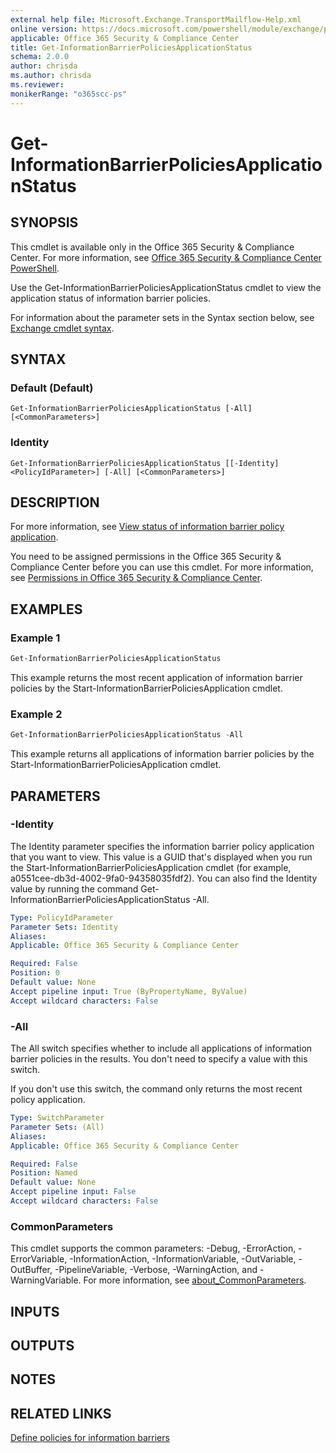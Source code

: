 ```yaml
---
external help file: Microsoft.Exchange.TransportMailflow-Help.xml
online version: https://docs.microsoft.com/powershell/module/exchange/policy-and-compliance/get-informationbarrierpoliciesapplicationstatus
applicable: Office 365 Security & Compliance Center
title: Get-InformationBarrierPoliciesApplicationStatus
schema: 2.0.0
author: chrisda
ms.author: chrisda
ms.reviewer:
monikerRange: "o365scc-ps"
---
```


# Get-InformationBarrierPoliciesApplicationStatus

## SYNOPSIS
This cmdlet is available only in the Office 365 Security & Compliance Center. For more information, see [Office 365 Security & Compliance Center PowerShell](https://docs.microsoft.com/powershell/exchange/office-365-scc/office-365-scc-powershell).

Use the Get-InformationBarrierPoliciesApplicationStatus cmdlet to view the application status of information barrier policies.

For information about the parameter sets in the Syntax section below, see [Exchange cmdlet syntax](https://docs.microsoft.com/powershell/exchange/exchange-server/exchange-cmdlet-syntax).

## SYNTAX

### Default (Default)
```
Get-InformationBarrierPoliciesApplicationStatus [-All] [<CommonParameters>]
```

### Identity
```
Get-InformationBarrierPoliciesApplicationStatus [[-Identity] <PolicyIdParameter>] [-All] [<CommonParameters>]
```

## DESCRIPTION
 For more information, see [View status of information barrier policy application](https://docs.microsoft.com/microsoft-365/compliance/information-barriers-policies#view-status-of-user-accounts-segments-policies-or-policy-application).

You need to be assigned permissions in the Office 365 Security & Compliance Center before you can use this cmdlet. For more information, see [Permissions in Office 365 Security & Compliance Center](https://go.microsoft.com/fwlink/p/?LinkId=511920).

## EXAMPLES

### Example 1
```powershell
Get-InformationBarrierPoliciesApplicationStatus
```

This example returns the most recent application of information barrier policies by the Start-InformationBarrierPoliciesApplication cmdlet.

### Example 2
```powershell
Get-InformationBarrierPoliciesApplicationStatus -All
```

This example returns all applications of information barrier policies by the Start-InformationBarrierPoliciesApplication cmdlet.

## PARAMETERS

### -Identity
The Identity parameter specifies the information barrier policy application that you want to view. This value is a GUID that's displayed when you run the Start-InformationBarrierPoliciesApplication cmdlet (for example, a0551cee-db3d-4002-9fa0-94358035fdf2). You can also find the Identity value by running the command Get-InformationBarrierPoliciesApplicationStatus -All.

```yaml
Type: PolicyIdParameter
Parameter Sets: Identity
Aliases:
Applicable: Office 365 Security & Compliance Center

Required: False
Position: 0
Default value: None
Accept pipeline input: True (ByPropertyName, ByValue)
Accept wildcard characters: False
```

### -All
The All switch specifies whether to include all applications of information barrier policies in the results. You don't need to specify a value with this switch.

If you don't use this switch, the command only returns the most recent policy application.

```yaml
Type: SwitchParameter
Parameter Sets: (All)
Aliases:
Applicable: Office 365 Security & Compliance Center

Required: False
Position: Named
Default value: None
Accept pipeline input: False
Accept wildcard characters: False
```

### CommonParameters
This cmdlet supports the common parameters: -Debug, -ErrorAction, -ErrorVariable, -InformationAction, -InformationVariable, -OutVariable, -OutBuffer, -PipelineVariable, -Verbose, -WarningAction, and -WarningVariable. For more information, see [about_CommonParameters](https://go.microsoft.com/fwlink/p/?LinkID=113216).

## INPUTS

###  

## OUTPUTS

###  

## NOTES

## RELATED LINKS

[Define policies for information barriers](https://docs.microsoft.com/microsoft-365/compliance/information-barriers-policies)
